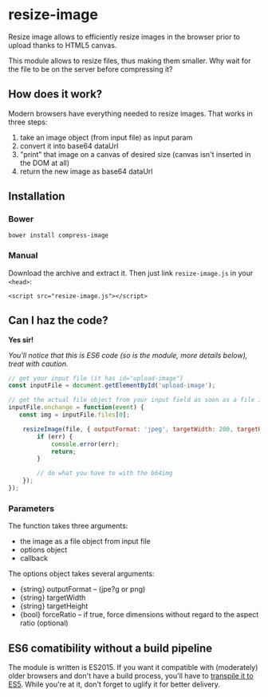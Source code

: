 # resize-image

Resize image allows to efficiently resize images in the browser prior to upload thanks to HTML5 canvas.

This module allows to resize files, thus making them smaller. Why wait for the file to be on the server before compressing it?

## How does it work?

Modern browsers have everything needed to resize images. That works in three steps:

1. take an image object (from input file) as input param
2. convert it into base64 dataUrl
3. "print" that image on a canvas of desired size (canvas isn't inserted in the DOM at all)
4. return the new image as base64 dataUrl


## Installation

### Bower

```
bower install compress-image
```

### Manual

Download the archive and extract it. Then just link `resize-image.js` in your `<head>`:

    <script src="resize-image.js"></script>

## Can I haz the code?

__Yes sir!__

_You'll notice that this is ES6 code (so is the module, more details below), treat with caution._

```js
// get your input file (it has id="upload-image")
const inputFile = document.getElementById('upload-image');

// get the actual file object from your input field as soon as a file is selected
inputFile.onchange = function(event) {
   const img = inputFile.files[0];

	resizeImage(file, { outputFormat: 'jpeg', targetWidth: 200, targetHeight: 100 }, (err, b64img) => {
    	if (err) {
    	    console.error(err);
    	    return;
    	}

    	// do what you have to with the b64img
	});
});
```

### Parameters

The function takes three arguments:

- the image as a file object from input file
- options object
- callback

The options object takes several arguments:

- {string} outputFormat – (jpe?g or png)
- {string} targetWidth
- {string} targetHeight
- {bool} forceRatio – if true, force dimensions without regard to the aspect ratio (optional)



    

## ES6 comatibility without a build pipeline

The module is written is ES2015. If you want it compatible with (moderately) older browsers and don't have a build process, you'll have to [transpile it to ES5](https://es6console.com/). While you're at it, don't forget to uglify it for better delivery.